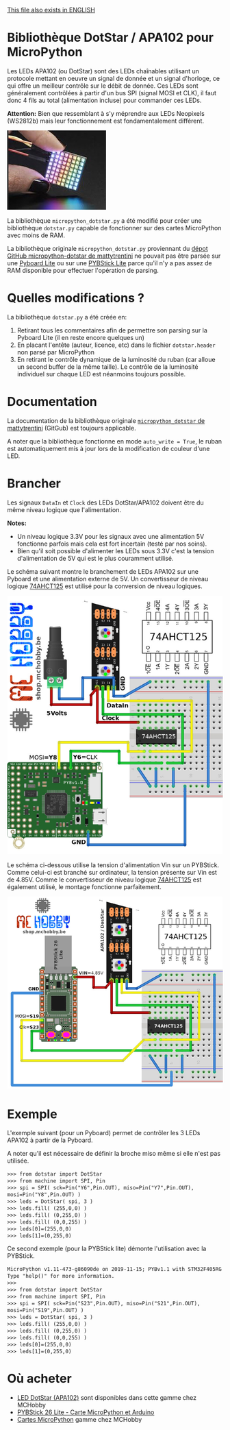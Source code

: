 [This file also exists in ENGLISH](readme_ENG.md)

# Bibliothèque DotStar / APA102 pour MicroPython

Les LEDs APA102 (ou DotStar) sont des LEDs chaînables utilisant un protocole mettant en oeuvre un signal de donnée et un signal d'horloge, ce qui offre un meilleur contrôle sur le débit de donnée.
Ces LEDs sont généralement contrôlées à partir d'un bus SPI (signal MOSI et CLK), il faut donc 4 fils au total (alimentation incluse) pour commander ces LEDs.

__Attention:__ Bien que ressemblant à s'y méprendre aux LEDs Neopixels (WS2812b) mais leur fonctionnement est fondamentalement différent.

![Exemple DotStar LED / APA102 LED](docs/_static/dotstar-APA102.jpg)

La bibliothèque `micropython_dotstar.py` a été modifié pour créer une bibliothèque `dotstar.py` capable de fonctionner sur des cartes MicroPython avec moins de RAM.

La bibliothèque originale `micropython_dotstar.py` proviennant du [dépot GitHub micropython-dotstar de mattytrentini](https://github.com/mattytrentini/micropython-dotstar) ne pouvait pas
être parsée sur une [Pyboard Lite](https://shop.mchobby.be/fr/micropython/765-micro-python-pyboard-lite-3232100007659.html) ou sur une
[PYBStick Lite](https://shop.mchobby.be/fr/micropython/1830-pybstick-lite-26-micropython-et-arduino-3232100018303-garatronic.html) parce
qu'il n'y a pas assez de RAM disponible pour effectuer l'opération de parsing.

# Quelles modifications ?
La bibliothèque `dotstar.py` a été créée en:
1. Retirant tous les commentaires afin de permettre son parsing sur la Pyboard Lite (il en reste encore quelques un)
2. En placant l'entête (auteur, licence, etc) dans le fichier `dotstar.header` non parsé par MicroPython
3. En retirant le contrôle dynamique de la luminosité du ruban (car alloue un second buffer de la même taille). Le contrôle de la luminosité individuel sur chaque LED est néanmoins toujours possible.

# Documentation

La documentation de la bibliothèque originale [`micropython_dotstar` de mattytrentini](https://github.com/mattytrentini/micropython-dotstar) (GitGub) est toujours applicable.

A noter que la bibliothèque fonctionne en mode `auto_write = True`, le ruban est automatiquement mis à jour lors de la modification de couleur d'une LED.

# Brancher

Les signaux `DataIn` et `Clock` des LEDs DotStar/APA102 doivent être du même niveau logique que l'alimentation.

__Notes:__
* Un niveau logique 3.3V pour les signaux avec une alimentation 5V fonctionne parfois mais cela est fort incertain (testé par nos soins).
* Bien qu'il soit possible d'alimenter les LEDs sous 3.3V c'est la tension d'alimentation de 5V qui est le plus couramment utilisé.

Le schéma suivant montre le branchement de LEDs APA102 sur une Pyboard et une alimentation externe de 5V. Un convertisseur de niveau logique [74AHCT125](https://shop.mchobby.be/fr/ci/1041-74ahct125-4x-level-shifter-3v-a-5v-3232100010413.html) est utilisé pour la conversion de niveau logiques.

![APA102 DotStar branché sur Pyboard](docs/_static/dotstar-to-pyboard.jpg)

Le schéma ci-dessous utilise la tension d'alimentation Vin sur un PYBStick. Comme celui-ci est branché sur ordinateur, la tension présente sur Vin est de 4.85V. Comme le convertisseur de niveau logique [74AHCT125](https://shop.mchobby.be/fr/ci/1041-74ahct125-4x-level-shifter-3v-a-5v-3232100010413.html) est également utilisé, le montage fonctionne parfaitement.

![APA102 DotStar branché sur PYBStick](docs/_static/dotstar-to-pybstick.jpg)

# Exemple

L'exemple suivant (pour un Pyboard) permet de contrôler les 3 LEDs APA102 à partir de la Pyboard.

A noter qu'il est nécessaire de définir la broche miso même si elle n'est pas utilisée.

```
>>> from dotstar import DotStar
>>> from machine import SPI, Pin
>>> spi = SPI( sck=Pin("Y6",Pin.OUT), miso=Pin("Y7",Pin.OUT), mosi=Pin("Y8",Pin.OUT) )
>>> leds = DotStar( spi, 3 )
>>> leds.fill( (255,0,0) )
>>> leds.fill( (0,255,0) )
>>> leds.fill( (0,0,255) )
>>> leds[0]=(255,0,0)
>>> leds[1]=(0,255,0)
```

Ce second exemple (pour la PYBStick lite) démonte l'utilisation avec la PYBStick.

```
MicroPython v1.11-473-g86090de on 2019-11-15; PYBv1.1 with STM32F405RG
Type "help()" for more information.
>>>
>>> from dotstar import DotStar
>>> from machine import SPI, Pin
>>> spi = SPI( sck=Pin("S23",Pin.OUT), miso=Pin("S21",Pin.OUT), mosi=Pin("S19",Pin.OUT) )
>>> leds = DotStar( spi, 3 )
>>> leds.fill( (255,0,0) )
>>> leds.fill( (0,255,0) )
>>> leds.fill( (0,0,255) )
>>> leds[0]=(255,0,0)
>>> leds[1]=(0,255,0)
```

# Où acheter
* [LED DotStar (APA102)](https://shop.mchobby.be/fr/55-neopixels-et-dotstar) sont disponibles dans cette gamme chez MCHobby
* [PYBStick 26 Lite - Carte MicroPython et Arduino](https://shop.mchobby.be/fr/micropython/1830-pybstick-lite-26-micropython-et-arduino-3232100018303-garatronic.html)
* [Cartes MicroPython](https://shop.mchobby.be/fr/56-micropython) gamme chez MCHobby
